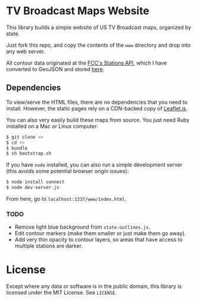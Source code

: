 # TV Broadcast Maps Website

This library builds a simple website of US TV Broadcast maps, organized by state.

Just fork this repo, and copy the contents of the `www` directory and drop into any web server.

All contour data originated at the [FCC's Stations API](https://stations.fcc.gov/developer/), which I have converted to GeoJSON and stored [here](https://github.com/adelevie/tv-broadcast-maps).

## Dependencies

To view/serve the HTML files, there are no dependencies that you need to install. However, the static pages rely on a CDN-backed copy of [Leaflet.js](http://leafletjs.com/).

You can also very easily build these maps from source. You just need Ruby installed on a Mac or Linux computer:

```sh
$ git clone <>
$ cd <>
$ bundle
$ sh bootstrap.sh
```

If you have `node` installed, you can also run a simple development server (this avoids some potential browser origin issues):

```sh
$ node install connect
$ node dev-server.js
```

From here, go to `localhost:1337/www/index.html`.

### TODO

- Remove light blue background from `state-outlines.js`.
- Edit contour markers (make them smaller or just make them go away).
- Add very thin opacity to contour layers, so areas that have access to multiple stations are darker.

# License

Except where any data or software is in the public domain, this library is licensed under the MIT License. See `LICENSE`.